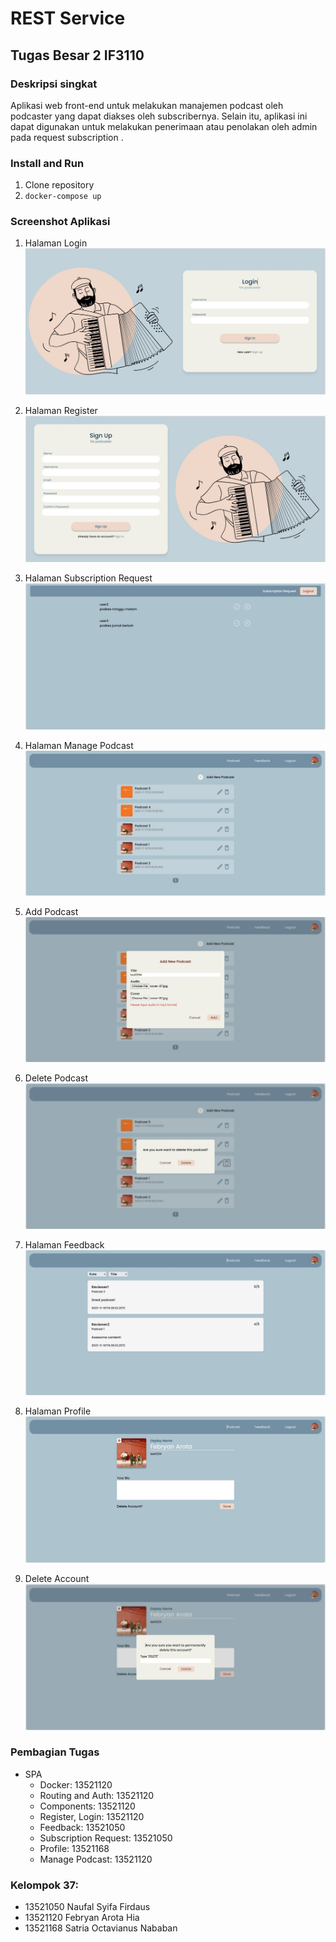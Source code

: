 # REST Service
## Tugas Besar 2 IF3110

### Deskripsi singkat
Aplikasi web front-end untuk melakukan manajemen podcast oleh podcaster yang dapat diakses oleh subscribernya. Selain itu, aplikasi ini dapat digunakan untuk melakukan penerimaan atau penolakan oleh admin pada request subscription .

### Install and Run
1. Clone repository
2. `docker-compose up`

### Screenshot Aplikasi
1. Halaman Login
![Login](assets/login.jpg)

2. Halaman Register
![Register](assets/register.jpg)

3. Halaman Subscription Request
![Subscription Request](assets/subscription.jpg)

4. Halaman Manage Podcast
![Manage Podcast](assets/podcastpage.jpg)

5. Add Podcast
![Add Podcast](assets/addpodcast.jpg)

6. Delete Podcast
![Delete Podcast](assets/deletepodcast.jpg)

7. Halaman Feedback
![Feedback](assets/feedback.jpg)

8. Halaman Profile
![Profile](assets/profile.jpg)

9. Delete Account
![Delete Account](assets/deleteprofile.jpg)


### Pembagian Tugas
- SPA
    - Docker: 13521120
    - Routing and Auth: 13521120
    - Components: 13521120
    - Register, Login: 13521120
    - Feedback: 13521050 
    - Subscription Request: 13521050 
    - Profile: 13521168
    - Manage Podcast: 13521120


### Kelompok 37:
- 13521050 Naufal Syifa Firdaus
- 13521120 Febryan Arota Hia
- 13521168 Satria Octavianus Nababan